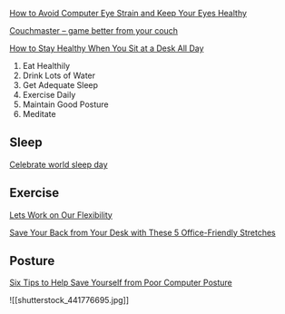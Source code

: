 

[How to Avoid Computer Eye Strain and Keep Your Eyes Healthy](https://www.howtogeek.com/54872/how-to-avoid-computer-eye-strain-and-keep-your-eyes-healthy/ "How to Avoid Computer Eye Strain and Keep Your Eyes Healthy")

[Couchmaster – game better from your couch ](http://www.redferret.net/?p=58026)

[How to Stay Healthy When You Sit at a Desk All Day ](https://www.lifesavvy.com/608/how-to-stay-healthy-when-you-sit-at-a-desk-all-day/)

1. Eat Healthily
2. Drink Lots of Water
3. Get Adequate Sleep
4. Exercise Daily
5. Maintain Good Posture
6. Meditate

## Sleep

[Celebrate world sleep day ](https://www.lifesavvy.com/19200/celebrate-world-sleep-day-by-adopting-one-of-these-healthy-habits/)

## Exercise

[Lets Work on Our Flexibility ](https://vitals.lifehacker.com/lets-work-on-our-flexibility-1842104101)

[Save Your Back from Your Desk with These 5 Office-Friendly Stretches ](https://www.lifesavvy.com/7575/save-your-back-from-your-desk-with-these-5-office-friendly-stretches/)

## Posture

[Six Tips to Help Save Yourself from Poor Computer Posture ](https://www.howtogeek.com/349796/six-tips-to-help-save-yourself-from-poor-computer-posture/)

![[shutterstock_441776695.jpg]]